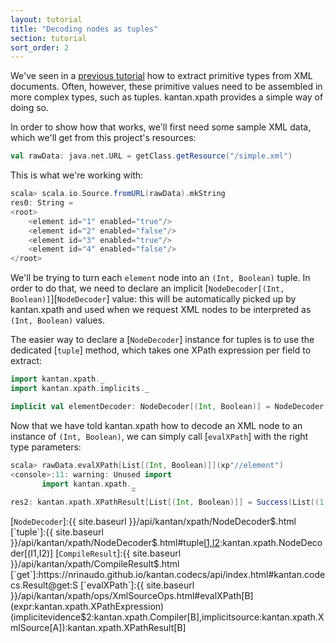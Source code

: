 ```yaml
---
layout: tutorial
title: "Decoding nodes as tuples"
section: tutorial
sort_order: 2
---
```

We've seen in a [previous tutorial](nodes_as_primitive.html) how to extract primitive types from XML documents. Often,
however, these primitive values need to be assembled in more complex types, such as tuples. kantan.xpath provides a
simple way of doing so.

In order to show how that works, we'll first need some sample XML data, which we'll get from this project's resources:

```scala
val rawData: java.net.URL = getClass.getResource("/simple.xml")
```

This is what we're working with:

```scala
scala> scala.io.Source.fromURL(rawData).mkString
res0: String =
<root>
    <element id="1" enabled="true"/>
    <element id="2" enabled="false"/>
    <element id="3" enabled="true"/>
    <element id="4" enabled="false"/>
</root>
```

We'll be trying to turn each `element` node into an `(Int, Boolean)` tuple. In order to do that, we need to declare an
implicit [`NodeDecoder[(Int, Boolean)]`][`NodeDecoder`] value: this will be automatically picked up by kantan.xpath and
used when we request XML nodes to be interpreted as `(Int, Boolean)` values.

The easier way to declare a [`NodeDecoder`] instance for tuples is to use the dedicated [`tuple`] method, which takes
one XPath expression per field to extract:

```scala
import kantan.xpath._
import kantan.xpath.implicits._

implicit val elementDecoder: NodeDecoder[(Int, Boolean)] = NodeDecoder.tuple[Int, Boolean](xp"./@id", xp"./@enabled")
```

Now that we have told kantan.xpath how to decode an XML node to an instance of `(Int, Boolean)`, we can simply call
[`evalXPath`] with the right type parameters:

```scala
scala> rawData.evalXPath[List[(Int, Boolean)]](xp"//element")
<console>:11: warning: Unused import
       import kantan.xpath._
                           ^
res2: kantan.xpath.XPathResult[List[(Int, Boolean)]] = Success(List((1,true), (2,false), (3,true), (4,false)))
```

[`NodeDecoder`]:{{ site.baseurl }}/api/kantan/xpath/NodeDecoder$.html
[`tuple`]:{{ site.baseurl }}/api/kantan/xpath/NodeDecoder$.html#tuple[I1,I2](x1:kantan.xpath.Query[kantan.xpath.DecodeResult[I1]],x2:kantan.xpath.Query[kantan.xpath.DecodeResult[I2]]):kantan.xpath.NodeDecoder[(I1,I2)]
[`CompileResult`]:{{ site.baseurl }}/api/kantan/xpath/CompileResult$.html
[`get`]:https://nrinaudo.github.io/kantan.codecs/api/index.html#kantan.codecs.Result@get:S
[`evalXPath`]:{{ site.baseurl }}/api/kantan/xpath/ops/XmlSourceOps.html#evalXPath[B](expr:kantan.xpath.XPathExpression)(implicitevidence$2:kantan.xpath.Compiler[B],implicitsource:kantan.xpath.XmlSource[A]):kantan.xpath.XPathResult[B]
